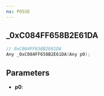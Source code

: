 ```yaml
---
ns: POSSE
---
```

## _0xC084FF658B2E61DA

```c
// 0xC084FF658B2E61DA
Any _0xC084FF658B2E61DA(Any p0);
```

## Parameters
* **p0**:

